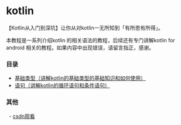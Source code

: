 # kotlin
【Kotlin从入门到深坑】让你从对kotlin一无所知到「有所思有所得」。

本教程是一系列介绍kotlin 的相关语法的教程，后续还有专门讲解kotlin for android 相关的教程。如果内容中出现错误，请留言指正，感谢。

### 目录

 - [基础类型（讲解kotlin的基础类型的基础知识和如何使用）](https://github.com/guohaiyang1992/kotlin/blob/master/%E5%9F%BA%E7%A1%80%E7%B1%BB%E5%9E%8B.md)
 - [语句（讲解kotlin的循环语句和条件语句）](https://github.com/guohaiyang1992/kotlin/blob/master/%E8%AF%AD%E5%8F%A5.md)
 
### 其他
   - [csdn观看](http://blog.csdn.net/guohaiyang1992/article/details/72615889)


